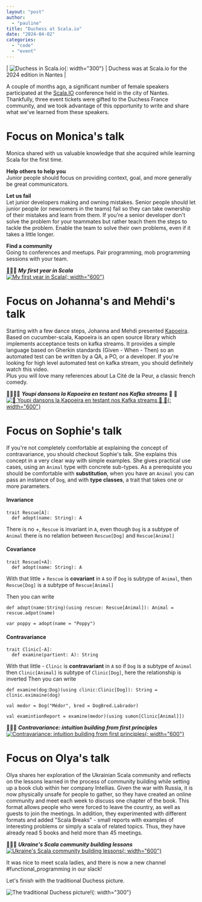 ```yaml
---
layout: "post"
author:
  - "pauline"
title: "Duchess at Scala.io"
date: "2024-04-02"
categories:
  - "code"
  - "event"
---
```


| ![Duchess in Scala.io](/assets/sponsors/scalaio.webp){: width="300"} | Duchess was at Scala.io for the 2024 edition in Nantes |

A couple of months ago, a significant number of female speakers participated at the [Scala.IO](https://scala.io/) conference held in the city of Nantes.
Thankfully, three event tickets were gifted to the Duchess France community, and we took advantage of this opportunity to write and share what we've learned from these speakers.

# Focus on Monica's talk

Monica shared with us valuable knowledge that she acquired while learning Scala for the first time.

**Help others to help you**<br/>
Junior people should focus on providing context, goal, and more generally be great communicators.

**Let us fail**<br/>
Let junior developers making and owning mistakes.
Senior people should let junior people (or newcomers in the teams) fail so they can take ownership of their mistakes and learn from them. If you're a senior developer don't solve the problem for your teammates but rather teach them the steps to tackle the problem. Enable the team to solve their own problems, even if it takes a little longer.

**Find a community**<br/>
Going to conferences and meetups.
Pair programming, mob programming sessions with your team.

🎥🇬🇧 ***My first year in Scala*** <br/>
[![My first year in Scala](https://img.youtube.com/vi/Jyn2l1nhwZE/0.jpg){: width="600"}](https://www.youtube.com/watch?v=Jyn2l1nhwZE)

# Focus on Johanna's and Mehdi's talk

Starting with a few dance steps, Johanna and Mehdi presented [Kapoeira](https://github.com/lectra-tech/kapoeira/). 
Based on cucumber-scala, Kapoeira is an open source library which implements acceptance tests on kafka streams. 
It provides a simple language based on Gherkin standards (Given - When - Then) so an automated test can be written by a QA, a PO, or a developer.
If you're looking for high level automated test on kafka stream, you should definitely watch this video.   
Plus you will love many references about La Cité de la Peur, a classic french comedy.

🎥🇬🇧🌴  ***Youpi dansons la Kapoeira en testant nos Kafka streams*** 🕺 💃<br/>
[![🌴 Youpi dansons la Kapoeira en testant nos Kafka streams 🕺 💃](https://img.youtube.com/vi/BUQFj2jrGj8/0.jpg){: width="600"}](https://www.youtube.com/watch?v=BUQFj2jrGj8&list=PLjkHSzY9VuL8we5GaQgqWrZSwiKtLM7Cb&index=5)

# Focus on Sophie's talk

If you're not completely comfortable at explaining the concept of contravariance, you should checkout Sophie's talk. She explains this concept in a very clear way with simple examples.
She gives practical use cases, using an `Animal` type with concrete sub-types.
As a prerequiste you should be comfortable with **substitution**, when you have an `Animal` you can pass an instance of `Dog`,
and with **type classes**, a trait that takes one or more parameters.

#### Invariance

```
trait Rescue[A]:
  def adopt(name: String): A
```
There is no +, `Rescue` is invariant in `A`, even though `Dog` is a subtype of `Animal` there is no relation between `Rescue[Dog]` and `Rescue[Animal]`

#### Covariance

```
trait Rescue[+A]:
  def adopt(name: String): A
```
With that little + `Rescue` is **covariant** in `A` so if `Dog` is subtype of `Animal`, then `Rescue[Dog]` is a subtype of `Rescue[Animal]`

Then you can write
```
def adopt(name:String)(using rescue: Rescue[Animal]): Animal = rescue.adpot(name)

var poppy = adopt(name = "Poppy")
```
#### Contravariance
```
trait Clinic[-A]:
  def examine(partient: A): String
```
With that little - `Clinic` is **contravariant** in `A` so if `Dog` is a subtype of `Animal` then `Clinic[Animal]` is subtype of `Clinic[Dog]`, here the relationship is inverted 
Then you can write
```
def examine(dog:Dog)(using clinic:Clinic[Dog]): String = clinic.eximaine(dog)

val medor = Dog("Médor", bred = DogBred.Labrador)

val examintionReport = examine(medor)(using sumon[Clinic[Animal]])
```

🎥🇬🇧 ***Contravariance: intuition building from first principles*** <br/>
[![Contravariance: intuition building from first principles](https://img.youtube.com/vi/A7t3b0kymFM/0.jpg){: width="600"}](https://www.youtube.com/watch?v=A7t3b0kymFM)

# Focus on Olya's talk

Olya shares her exploration of the Ukrainian Scala community and reflects on the lessons learned in the process of community building while setting up a book club within her company Intellias. 
Given the war with Russia, it is now physically unsafe for people to gather, so they have created an online community and meet each week to discuss one chapter of the book.
This format allows people who were forced to leave the country, as well as guests to join the meetings. In addition, they experimented with different formats and added "Scala Breaks" - small reports with examples of interesting problems or simply a scala of related topics.
Thus, they have already read 5 books and held more than 45 meetings.

🎥🇬🇧 ***Ukraine's Scala community building lessons*** <br/>
[![Ukraine's Scala community building lessons](https://img.youtube.com/vi/6skPn0evEE8/0.jpg){: width="600"}](https://www.youtube.com/watch?v=6skPn0evEE8)


It was nice to meet scala ladies, and there is now a new channel #functional_programming in our slack! 

Let's finish with the traditional Duchess picture.

![The traditional Duchess picture!](/assets/2024/03/2024-03-30-scala-io/traditional-duchess-picture.jpg){: width="300"}
                                    